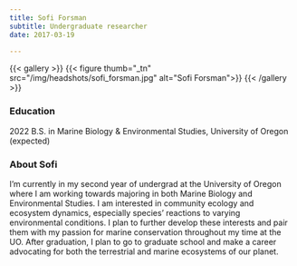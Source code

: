 ```yaml
---
title: Sofi Forsman
subtitle: Undergraduate researcher
date: 2017-03-19

---
```


{{< gallery >}}
  {{< figure thumb="_tn" src="/img/headshots/sofi_forsman.jpg" alt="Sofi Forsman">}}
{{< /gallery >}}

<!--more-->
### Education
2022 B.S. in Marine Biology & Environmental Studies, University of Oregon (expected)

### About Sofi
I’m currently in my second year of undergrad at the University of Oregon where I am working towards majoring in both Marine Biology and Environmental Studies. I am interested in community ecology and ecosystem dynamics, especially species’ reactions to varying environmental conditions. I plan to further develop these interests and pair them with my passion for marine conservation throughout my time at the UO. After graduation, I plan to go to graduate school and make a career advocating for both the terrestrial and marine ecosystems of our planet.
